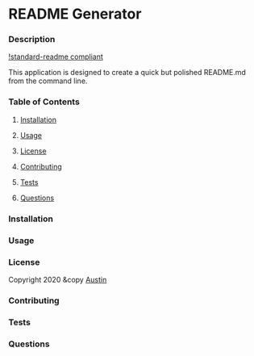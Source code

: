 
# README Generator

### Description
[!standard-readme compliant](https://img.shields.io/badge/Austin's-README%20Generator-lightgrey)

This application is designed to create a quick but polished README.md from the command line.

### Table of Contents 

1. [Installation](#installation)

2. [Usage](#usage)

3. [License](#license)

4. [Contributing](#contributing)

5. [Tests](#tests)

6. [Questions](#questions)

### Installation

### Usage

### License
Copyright 2020 &copy [Austin](https://austin-ricketts.github.io/Responsive-Portfolio/)

### Contributing

### Tests

### Questions

